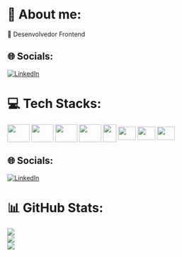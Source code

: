 # 💫 About me:
🔭 Desenvolvedor Frontend


## 🌐 Socials:
[![LinkedIn](https://img.shields.io/badge/LinkedIn-%230077B5.svg?logo=linkedin&logoColor=white)](https://www.linkedin.com/public-profile/settings?lipi=urn%3Ali%3Apage%3Ad_flagship3_profile_self_edit_contact-info%3By8VO8UlkQJe4czygj0o2Yw%3D%3D) 

# 💻 Tech Stacks:
<div style="display: inline_block">
<img align="center" height="40" width="50" src="https://github.com/D1ogooo/D1ogooo/assets/119339116/4d3b2b53-2be7-4933-ab86-7179f9286bfa" />
<img align="center" height="40" width="50" src="https://github.com/D1ogooo/D1ogooo/assets/119339116/4f7a9ffc-12dd-4498-be51-2ca727ec8649" />
<img align="center" height="40" width="50" src="https://github.com/D1ogooo/D1ogooo/assets/119339116/017e17d2-5dc3-4759-bc82-9dfe07118178" />
<img align="center" height="40" width="50" src="https://github.com/D1ogooo/D1ogooo/assets/119339116/de201ce0-d6aa-4b1b-9b80-6be90175054e"/>  
<img align="center" height="40" width="30" src="https://github.com/D1ogooo/D1ogooo/assets/119339116/911c2901-6b2d-4808-8547-63da8cabab3f" />

  
<img align="center" height="30" width="40" src="https://cdn.jsdelivr.net/gh/devicons/devicon/icons/sass/sass-original.svg" />
<img align="center" height="30" width="40" src="https://github.com/D1ogooo/D1ogooo/assets/119339116/5706b31a-d57d-418b-bd42-2fce5833030c" />
<img align="center" height="30" width="40" src="https://cdn.jsdelivr.net/gh/devicons/devicon/icons/git/git-original.svg" />
</div>          

                   
        



## 🌐 Socials:
[![LinkedIn](https://img.shields.io/badge/LinkedIn-%230077B5.svg?logo=linkedin&logoColor=white)](https://www.linkedin.com/public-profile/settings?lipi=urn%3Ali%3Apage%3Ad_flagship3_profile_self_edit_contact-info%3By8VO8UlkQJe4czygj0o2Yw%3D%3D) 

# 📊 GitHub Stats:
![](https://github-readme-stats.vercel.app/api?username=D1ogooo&theme=midnight-purple&hide_border=true&include_all_commits=false&count_private=false)<br/>
![](https://github-readme-streak-stats.herokuapp.com/?user=D1ogooo&theme=midnight-purple&hide_border=true)<br/>
![](https://github-readme-stats.vercel.app/api/top-langs/?username=D1ogooo&theme=midnight-purple&hide_border=true&include_all_commits=false&count_private=false&layout=compact)

